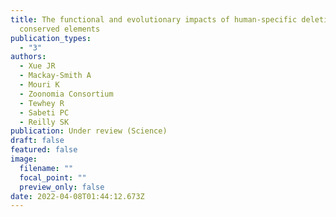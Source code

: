 ```yaml
---
title: The functional and evolutionary impacts of human-specific deletions in
  conserved elements
publication_types:
  - "3"
authors:
  - Xue JR
  - Mackay-Smith A
  - Mouri K
  - Zoonomia Consortium
  - Tewhey R
  - Sabeti PC
  - Reilly SK
publication: Under review (Science)
draft: false
featured: false
image:
  filename: ""
  focal_point: ""
  preview_only: false
date: 2022-04-08T01:44:12.673Z
---
```

